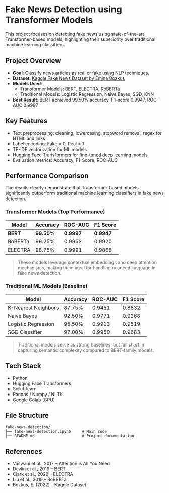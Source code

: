# Fake News Detection using Transformer Models

This project focuses on detecting fake news using state-of-the-art Transformer-based models, highlighting their superiority over traditional machine learning classifiers.

## Project Overview

- **Goal**: Classify news articles as real or fake using NLP techniques.
- **Dataset**: [Kaggle Fake News Dataset by Emine Bozkus](https://www.kaggle.com/datasets/emineyetm/fake-news-detection-datasets)
- **Models Used**:
  - Transformer Models: BERT, ELECTRA, RoBERTa
  - Traditional Models: Logistic Regression, Naive Bayes, SGD, KNN
- **Best Result**: BERT achieved 99.50% accuracy, F1-score 0.9947, ROC-AUC 0.9997.

## Key Features

- Text preprocessing: cleaning, lowercasing, stopword removal, regex for HTML and links
- Label encoding: Fake = 0, Real = 1
- TF-IDF vectorization for ML models
- Hugging Face Transformers for fine-tuned deep learning models
- Evaluation metrics: Accuracy, F1-Score, ROC-AUC

## Performance Comparison

The results clearly demonstrate that Transformer-based models significantly outperform traditional machine learning classifiers in fake news detection.

### Transformer Models (Top Performance)

| Model      | Accuracy | ROC-AUC | F1 Score |
|------------|----------|---------|----------|
| **BERT**   | **99.50%**   | **0.9997**  | **0.9947**   |
| RoBERTa    | 99.25%   | 0.9962  | 0.9920   |
| ELECTRA    | 98.75%   | 0.9991  | 0.9868   |

> These models leverage contextual embeddings and deep attention mechanisms, making them ideal for handling nuanced language in fake news detection.

### Traditional ML Models (Baseline)

| Model              | Accuracy | ROC-AUC | F1 Score |
|--------------------|----------|---------|----------|
| K-Nearest Neighbors| 87.75%   | 0.9451  | 0.8832   |
| Naive Bayes        | 92.50%   | 0.9771  | 0.9268   |
| Logistic Regression| 95.50%   | 0.9913  | 0.9519   |
| SGD Classifier     | 97.00%   | 0.9950  | 0.9683   |

> Traditional models serve as strong baselines, but fall short in capturing semantic complexity compared to BERT-family models.

## Tech Stack

- Python
- Hugging Face Transformers
- Scikit-learn
- Pandas / Numpy / NLTK
- Google Colab (GPU)

## File Structure

```
fake-news-detection/
├── fake-news-detection.ipynb     # Main code
├── README.md                     # Project documentation
```

## References

- Vaswani et al., 2017 – Attention is All You Need  
- Devlin et al., 2019 – BERT  
- Clark et al., 2020 – ELECTRA  
- Liu et al., 2019 – RoBERTa  
- Bozkus, E. (2022) – Kaggle Dataset